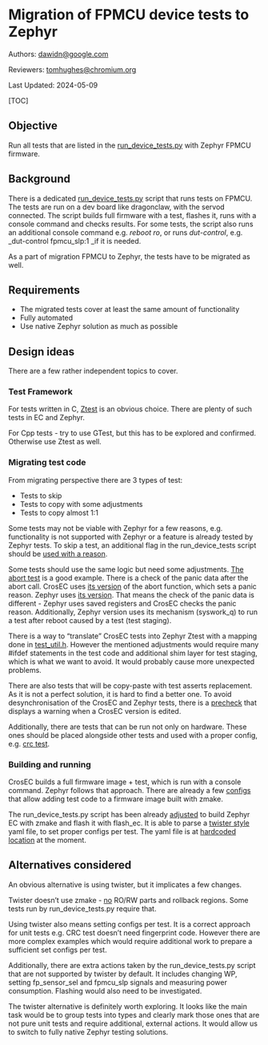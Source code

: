 # Migration of FPMCU device tests to Zephyr

Authors: dawidn@google.com

Reviewers: tomhughes@chromium.org

Last Updated: 2024-05-09

[TOC]

## Objective

Run all tests that are listed in the
[run\_device\_tests.py](https://source.chromium.org/chromiumos/chromiumos/codesearch/+/02bbda88c343f6b2697b00c8115b2f7e032563d1:src/platform/ec/test/run_device_tests.py;l=279)
with Zephyr FPMCU firmware.

## Background

There is a dedicated
[run\_device\_tests.py](https://source.chromium.org/chromiumos/chromiumos/codesearch/+/main:src/platform/ec/test/run_device_tests.py)
script that runs tests on FPMCU. The tests are run on a dev board like
dragonclaw, with the servod connected. The script builds full firmware with a
test, flashes it, runs with a console command and checks results. For some
tests, the script also runs an additional console command e.g. _reboot ro_, or
runs _dut-control_, e.g. _dut-control fpmcu\_slp:1 _if it is needed.

As a part of migration FPMCU to Zephyr, the tests have to be migrated as well.

## Requirements

*   The migrated tests cover at least the same amount of functionality
*   Fully automated
*   Use native Zephyr solution as much as possible

## Design ideas

There are a few rather independent topics to cover.

### Test Framework

For tests written in C,
[Ztest](https://docs.zephyrproject.org/latest/develop/test/ztest.html) is an
obvious choice. There are plenty of such tests in EC and Zephyr.

For Cpp tests - try to use GTest, but this has to be explored and confirmed.
Otherwise use Ztest as well.

### Migrating test code

From migrating perspective there are 3 types of test:

*   Tests to skip
*   Tests to copy with some adjustments
*   Tests to copy almost 1:1

Some tests may not be viable with Zephyr for a few reasons, e.g. functionality
is not supported with Zephyr or a feature is already tested by Zephyr tests. To
skip a test, an additional flag in the run\_device\_tests script should be
[used with a reason](https://chromium-review.googlesource.com/c/chromiumos/platform/ec/+/5314362/6).

Some tests should use the same logic but need some adjustments.
[The abort test](https://chromium-review.googlesource.com/c/chromiumos/platform/ec/+/5307705)
is a good example. There is a check of the panic data after the abort call.
CrosEC uses
[its version](https://source.chromium.org/chromiumos/chromiumos/codesearch/+/main:src/platform/ec/libc/syscalls.c;l=37)
of the abort function, which sets a panic reason. Zephyr uses
[its version](https://github.com/zephyrproject-rtos/zephyr/blob/main/lib/libc/common/source/stdlib/abort.c).
That means the check of the panic data is different - Zephyr uses saved
registers and CrosEC checks the panic reason. Additionally, Zephyr version uses
its mechanism (syswork\_q) to run a test after reboot caused by a test (test
staging).

There is a way to “translate” CrosEC tests into Zephyr Ztest with a mapping done
in
[test\_util.h](https://chromium.googlesource.com/chromiumos/platform/ec/+/HEAD/docs/unit_tests.md#file-headers).
However the mentioned adjustments would require many #ifdef statements in the
test code and additional shim layer for test staging, which is what we want to
avoid. It would probably cause more unexpected problems.

There are also tests that will be copy-paste with test asserts replacement. As
it is not a perfect solution, it is hard to find a better one. To avoid
desynchronisation of the CrosEC and Zephyr tests, there is a
[precheck](https://chromium-review.googlesource.com/c/chromiumos/platform/ec/+/5488762/2)
that displays a warning when a CrosEC version is edited.

Additionally, there are tests that can be run not only on hardware. These ones
should be placed alongside other tests and used with a proper config, e.g.
[crc test](https://chromium-review.googlesource.com/c/chromiumos/platform/ec/+/5353808/6).

### Building and running

CrosEC builds a full firmware image + test, which is run with a console command.
Zephyr follows that approach. There are already a few
[configs](https://chromium-review.googlesource.com/c/chromiumos/platform/ec/+/5307704)
that allow adding test code to a firmware image built with zmake.

The run\_device\_tests.py script has been already
[adjusted](https://chromium-review.googlesource.com/c/chromiumos/platform/ec/+/5310657)
to build Zephyr EC with zmake and flash it with flash\_ec. It is able to parse a
[twister style](https://docs.zephyrproject.org/latest/develop/test/twister.html#test-cases)
yaml file, to set proper configs per test. The yaml file is at
[hardcoded location](https://source.chromium.org/chromiumos/chromiumos/codesearch/+/05ac8c0ac14d65457f27d16a210251dd87102545:src/platform/ec/test/run_device_tests.py;l=75)
at the moment.

## Alternatives considered

An obvious alternative is using twister, but it implicates a few changes.

Twister doesn’t use zmake -
[no](https://source.chromium.org/chromiumos/chromiumos/codesearch/+/05ac8c0ac14d65457f27d16a210251dd87102545:src/platform/ec/zephyr/program/fpmcu/bloonchipper/bloonchipper.dts;l=48)
RO/RW parts and rollback regions. Some tests run by run\_device\_tests.py
require that.

Using twister also means setting configs per test. It is a correct approach for
unit tests e.g. CRC test doesn’t need fingerprint code. However there are more
complex examples which would require additional work to prepare a sufficient set
configs per test.

Additionally, there are extra actions taken by the run\_device\_tests.py script
that are not supported by twister by default. It includes changing WP, setting
fp\_sensor\_sel and fpmcu\_slp signals and measuring power consumption. Flashing
would also need to be investigated.

The twister alternative is definitely worth exploring. It looks like the main
task would be to group tests into types and clearly mark those ones that are not
pure unit tests and require additional, external actions. It would allow us to
switch to fully native Zephyr testing solutions.
